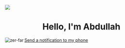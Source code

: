 ![](https://hit.yhype.me/github/profile?user_id=73560425)
<h1 align="center">Hello, I'm Abdullah</h1>

[//]: # (<p align="center"> <img src="https://komarev.com/ghpvc/?username=zer-far&label=Profile%20views&color=0e75b6&style=flat" alt="zer-far" /> </p>)

[//]: # (<p>&nbsp;<img align="left" src="https://github-readme-stats.vercel.app/api?username=zer-far&show_icons=true&locale=en" alt="zer-far" /></p>)

<p><img align="left" src="https://github-readme-streak-stats.herokuapp.com/?user=zer-far&" alt="zer-far" /></p>

[Send a notification to my phone](https://maker.ifttt.com/trigger/notification/with/key/ZgkgyZ_DG-FtKeONhF7vMsqiNgpOD-17vYtOktQLu1?value1=GitHub)
